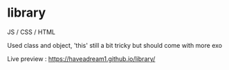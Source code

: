 # library

JS / CSS / HTML

Used class and object, 'this' still a bit tricky but should come with more exo

Live preview : https://haveadream1.github.io/library/
